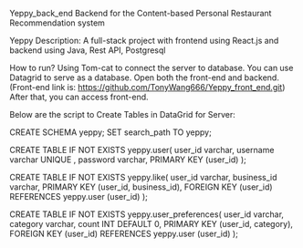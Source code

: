 Yeppy_back_end
Backend for the Content-based Personal Restaurant Recommendation system 

Yeppy Description: 
A full-stack project with frontend using React.js and backend using Java, Rest API, Postgresql

How to run?
Using Tom-cat to connect the server to database. 
You can use Datagrid to serve as a database.
Open both the front-end and backend. (Front-end link is: https://github.com/TonyWang666/Yeppy_front_end.git)
After that, you can access front-end.

Below are the script to Create Tables in DataGrid for Server:

CREATE SCHEMA yeppy;
SET search_path TO yeppy;

CREATE TABLE IF NOT EXISTS yeppy.user(
   user_id varchar,
   username varchar UNIQUE ,
   password varchar,
   PRIMARY KEY (user_id)
);

CREATE TABLE IF NOT EXISTS yeppy.like(
   user_id varchar,
   business_id varchar,
   PRIMARY KEY (user_id, business_id),
   FOREIGN KEY (user_id) REFERENCES yeppy.user (user_id)
);

CREATE TABLE IF NOT EXISTS yeppy.user_preferences(
   user_id varchar,
   category varchar,
   count INT DEFAULT 0,
   PRIMARY KEY (user_id, category),
   FOREIGN KEY (user_id) REFERENCES yeppy.user (user_id)
);

